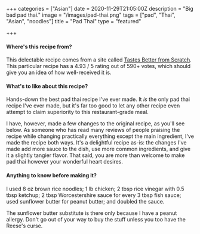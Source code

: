 +++
categories = ["Asian"]
date = 2020-11-29T21:05:00Z
description = "Big bad pad thai."
image = "/images/pad-thai.png"
tags = ["pad", "Thai", "Asian", "noodles"]
title = "Pad Thai"
type = "featured"

+++
#### Where's this recipe from?

This delectable recipe comes from a site called [Tastes Better from Scratch](https://tastesbetterfromscratch.com/pad-thai/ "Tastes Better from Scratch"). This particular recipe has a 4.93 / 5 rating out of 590+ votes, which should give you an idea of how well-received it is.

#### What's to like about this recipe?

Hands-down the best pad thai recipe I've ever made. It _is_ the only pad thai recipe I've ever made, but it's far too good to let any other recipe even attempt to claim superiority to this restaurant-grade meal.

I have, however, made a few changes to the original recipe, as you'll see below. As someone who has read many reviews of people praising the recipe while changing practically everything except the main ingredient, I've made the recipe both ways. It's a delightful recipe as-is: the changes I've made add more sauce to the dish, use more common ingredients, and give it a slightly tangier flavor. That said, you are more than welcome to make pad thai however your wonderful heart desires.

#### Anything to know before making it?

I used 8 oz brown rice noodles; 1 lb chicken; 2 tbsp rice vinegar with 0.5 tbsp ketchup; 2 tbsp Worcestershire sauce for every 3 tbsp fish sauce; used sunflower butter for peanut butter; and doubled the sauce.

The sunflower butter substitute is there only because I have a peanut allergy. Don't go out of your way to buy the stuff unless you too have the Reese's curse.
